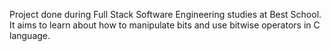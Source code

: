 Project done during Full Stack Software Engineering studies at Best School. It aims to learn about how to manipulate bits and use bitwise operators in C language.
